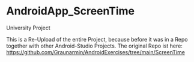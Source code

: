 # AndroidApp_ScreenTime
University Project

This is a Re-Upload of the entire Project, because before it was in a Repo together with other Android-Studio Projects. The original Repo ist here: https://github.com/Graunarmin/AndroidExercises/tree/main/ScreenTime
